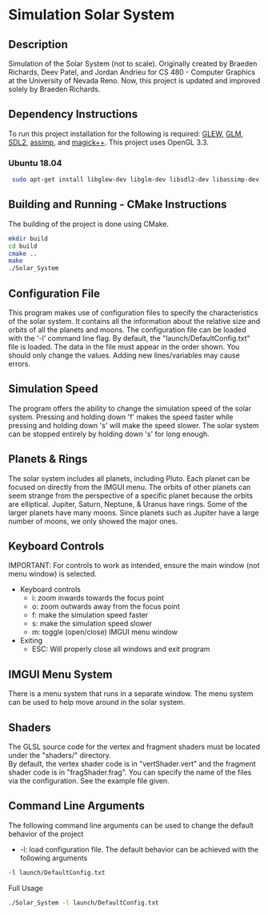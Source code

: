 # Simulation Solar System

## Description
Simulation of the Solar System (not to scale). Originally created by Braeden Richards, Deev Patel, and Jordan Andrieu for CS 480 - Computer Graphics at the University of Nevada Reno. Now, this project is updated and improved solely by Braeden Richards.

## Dependency Instructions
To run this project installation for the following is required: [GLEW](http://glew.sourceforge.net/), [GLM](http://glm.g-truc.net/0.9.7/index.html), [SDL2](https://wiki.libsdl.org/Tutorials), [assimp](https://github.com/assimp/assimp/wiki), and [magick++](http://www.imagemagick.org/Magick%2B%2B/).
This project uses OpenGL 3.3.

### Ubuntu 18.04
```bash
 sudo apt-get install libglew-dev libglm-dev libsdl2-dev libassimp-dev libmagick++-dev
```

## Building and Running - CMake Instructions
The building of the project is done using CMake.
```bash
mkdir build
cd build
cmake ..
make
./Solar_System
```

## Configuration File
This program makes use of configuration files to specify the characteristics of the solar system. It contains all the information about the relative size and orbits of all the planets and moons. The configuration file can be loaded with the '-l' command line flag. By default, the "launch/DefaultConfig.txt" file is loaded. The data in the file must appear in the order shown. You should only change the values. Adding new lines/variables may cause errors.

## Simulation Speed
The program offers the ability to change the simulation speed of the solar system. Pressing and holding down 'f' makes the speed faster while pressing and holding down 's' will make the speed slower. The solar system can be stopped entirely by holding down 's' for long enough.

## Planets & Rings
The solar system includes all planets, including Pluto. Each planet can be focused on directly from the IMGUI menu. The orbits of other planets can seem strange from the perspective of a specific planet because the orbits are elliptical. Jupiter, Saturn, Neptune, & Uranus have rings. Some of the larger planets have many moons. Since planets such as Jupiter have a large number of moons, we only showed the major ones.

## Keyboard Controls
IMPORTANT: For controls to work as intended, ensure the main window (not menu window) is selected. <br>
* Keyboard controls
  * i: zoom inwards towards the focus point
  * o: zoom outwards away from the focus point
  * f: make the simulation speed faster
  * s: make the simulation speed slower
  * m: toggle (open/close) IMGUI menu window
* Exiting
  * ESC: Will properly close all windows and exit program

## IMGUI Menu System
There is a menu system that runs in a separate window. The menu system can be used to help move around in the solar system. <br>

## Shaders
The GLSL source code for the vertex and fragment shaders must be located under the "shaders/" directory. <br>
By default, the vertex shader code is in "vertShader.vert" and the fragment shader code is in "fragShader.frag". You can specify the name of the files via the configuration. See the example file given.

## Command Line Arguments
The following command line arguments can be used to change the default behavior of the project
  * -l: load configuration file.
The default behavior can be achieved with the following arguments
```bash
-l launch/DefaultConfig.txt
```

Full Usage
```bash
./Solar_System -l launch/DefaultConfig.txt
```

